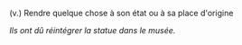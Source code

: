 (v.) Rendre quelque chose à son état ou à sa place d'origine

*Ils ont dû réintégrer la statue dans le musée.*